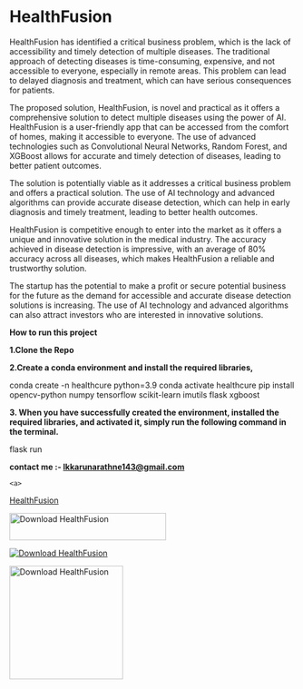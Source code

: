 # HealthFusion
HealthFusion has identified a critical business problem, which is the lack of accessibility and timely detection of multiple diseases. The traditional approach of detecting diseases is time-consuming, expensive, and not accessible to everyone, especially in remote areas. This problem can lead to delayed diagnosis and treatment, which can have serious consequences for patients.

The proposed solution, HealthFusion, is novel and practical as it offers a comprehensive solution to detect multiple diseases using the power of AI. HealthFusion is a user-friendly app that can be accessed from the comfort of homes, making it accessible to everyone. The use of advanced technologies such as Convolutional Neural Networks, Random Forest, and XGBoost allows for accurate and timely detection of diseases, leading to better patient outcomes.

The solution is potentially viable as it addresses a critical business problem and offers a practical solution. The use of AI technology and advanced algorithms can provide accurate disease detection, which can help in early diagnosis and timely treatment, leading to better health outcomes.

HealthFusion is competitive enough to enter into the market as it offers a unique and innovative solution in the medical industry. The accuracy achieved in disease detection is impressive, with an average of 80% accuracy across all diseases, which makes HealthFusion a reliable and trustworthy solution.

The startup has the potential to make a profit or secure potential business for the future as the demand for accessible and accurate disease detection solutions is increasing. The use of AI technology and advanced algorithms can also attract investors who are interested in innovative solutions.


**How to run this project**

**1.Clone the Repo**

**2.Create a conda environment and install the required libraries,**

conda create -n healthcure python=3.9
conda activate healthcure 
pip install opencv-python numpy tensorflow scikit-learn imutils flask xgboost

**3. When you have successfully created the environment, installed the required libraries, and activated it, simply run the following command in the terminal.**

flask run

**contact me :- lkkarunarathne143@gmail.com**

<!-- Begin SF Tag -->
    <a>
<div class="sf-root" data-id="3617418" data-badge="oss-users-love-us-white" style="width:137px">
    <a href="https://sourceforge.net/projects/healthfusion/" target="_blank">HealthFusion</a>
</div>
<script>(function () {var sc=document.createElement('script');sc.async=true;sc.src='https://b.sf-syn.com/badge_js?sf_id=3617418';var p=document.getElementsByTagName('script')[0];p.parentNode.insertBefore(sc, p);})();
</script></a>
<!-- End SF Tag -->

<a href="https://sourceforge.net/projects/healthfusion/files/latest/download"><img alt="Download HealthFusion" src="https://a.fsdn.com/con/app/sf-download-button" width=276 height=48 srcset="https://a.fsdn.com/con/app/sf-download-button?button_size=2x 2x"></a>

<a href="https://sourceforge.net/projects/healthfusion/files/latest/download"><img alt="Download HealthFusion" src="https://img.shields.io/sourceforge/dm/healthfusion.svg" ></a>

<a href="https://sourceforge.net/p/healthfusion/"><img alt="Download HealthFusion" src="https://sourceforge.net/sflogo.php?type=17&group_id=3617418" width=200></a>
